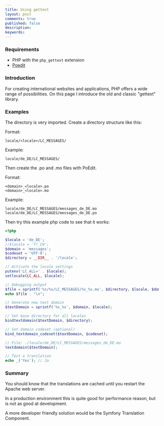```yaml
---
title: Using gettext
layout: post
comments: true
published: false
description: 
keywords: 
---
```


### Requirements

* PHP with the `php_gettext` extension
* [Poedit](https://poedit.net/)

### Introduction

For creating international websites and applications, PHP offers a wide range of possibilities. On this page I introduce the old and classic "gettext" library.

### Examples

The directory is very imported. Create a directory structure like this:

Format:

```
locale/<locale>/LC_MESSAGES/
```

Example:
```
locale/de_DE/LC_MESSAGES/
```

Then create the .po and .mo files with PoEdit.

Format:

```
<domain>_<locale>.po
<domain>_<locale>.mo

```

Example:

```
locale/de_DE/LC_MESSAGES/messages_de_DE.mo
locale/de_DE/LC_MESSAGES/messages_de_DE.po
```

Then try this example php code to see that it works:

```php
<?php

$locale = 'de_DE';
//$locale = 'fr_CH';
$domain = 'messages';
$codeset = 'UTF-8';
$directory = __DIR__ . '/locale';

// Activate the locale settings
putenv('LC_ALL=' . $locale);
setlocale(LC_ALL, $locale);

// Debugging output 
$file = sprintf('%s/%s/LC_MESSAGES/%s_%s.mo', $directory, $locale, $domain, $locale);
echo $file . "\n";

// Generate new text domain
$textDomain = sprintf('%s_%s', $domain, $locale);

// Set base directory for all locales
bindtextdomain($textDomain, $directory);

// Set domain codeset (optional)
bind_textdomain_codeset($textDomain, $codeset);

// File: ./locale/de_DE/LC_MESSAGES/messages_de_DE.mo
textdomain($textDomain);

// Test a translation
echo _('Yes'); // Ja
```


### Summary

You should know that the translations are cached until you restart the Apache web server. 

In a production environment this is quite good for performance reason, but is not as good at development. 

A more developer friendly solution would be the Symfony Translation Component.